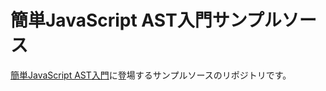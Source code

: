 # 簡単JavaScript AST入門サンプルソース

[簡単JavaScript AST入門](https://rabbit-house.tokyo/books/javascript-ast/)に登場するサンプルソースのリポジトリです。


